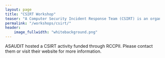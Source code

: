 ```yaml
---
layout: page
title: "CSIRT Workshop"
teaser: "A Computer Security Incident Response Team (CSIRT) is an organization that receives reports of security breaches, conducts analyses of the reports and responds to the senders."
permalink: "/workshops/csirt/"
header:
    image_fullwidth: "whitebackground.png"
---
```


ASAUDIT hosted a CSIRT activity funded through RCCPII. Please contact them or visit their website for more information.
